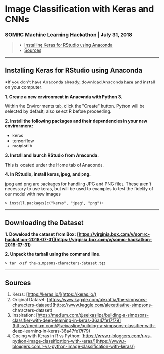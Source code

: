 # Image Classification with Keras and CNNs
### SOMRC Machine Learning Hackathon | July 31, 2018

> * [Installing Keras for RStudio using Anaconda](#installing-keras-for-rstudio-using-anaconda)
> * [Sources](#sources)
----
## Installing Keras for RStudio using Anaconda

\*If you don't have Anaconda already, download Anaconda [here](https://www.anaconda.com/download) and install on your computer.

**1. Create a new environment in Anaconda with Python 3.**

Within the Environments tab, click the "Create" button. Python will be selected by default; also select R before proceeding.

**2. Install the following packages and their dependencies in your new environment:**

* keras
* tensorflow
* matplotlib

**3. Install and launch RStudio from Anaconda.**

This is located under the Home tab of Anaconda.

**4. In RStudio, install keras, jpeg, and png.**

jpeg and png are packages for handling JPG and PNG files. These aren't necessary to use keras, but will be used to examples to test the fidelity of our model with new images.

`> install.packages(c("keras", "jpeg", "png"))`

----
## Downloading the Dataset

**1. Download the dataset from Box: [https://virginia.box.com/v/somrc-hackathon-2018-07-31](https://virginia.box.com/v/somrc-hackathon-2018-07-31)**

**2. Unpack the tarball using the command line.**

`> tar -xzf the-simpsons-characters-dataset.tgz`

----
## Sources

1. Keras: [https://keras.io/](https://keras.io/)
2. Original Dataset: [https://www.kaggle.com/alexattia/the-simpsons-characters-dataset](https://www.kaggle.com/alexattia/the-simpsons-characters-dataset)
3. Inspiration: [https://medium.com/@seixaslipe/building-a-simpsons-classifier-with-deep-learning-in-keras-36a47fe17f79](https://medium.com/@seixaslipe/building-a-simpsons-classifier-with-deep-learning-in-keras-36a47fe17f79)
4. Coding with Keras in R vs Python: [https://www.r-bloggers.com/r-vs-python-image-classification-with-keras/](https://www.r-bloggers.com/r-vs-python-image-classification-with-keras/)
